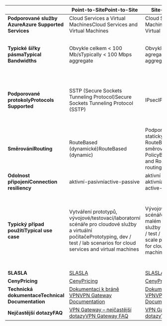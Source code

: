 |  | <span data-ttu-id="32040-101">**Point-to-Site**</span><span class="sxs-lookup"><span data-stu-id="32040-101">**Point-to-Site**</span></span> | <span data-ttu-id="32040-102">**Site-to-Site**</span><span class="sxs-lookup"><span data-stu-id="32040-102">**Site-to-Site**</span></span> | <span data-ttu-id="32040-103">**ExpressRoute**</span><span class="sxs-lookup"><span data-stu-id="32040-103">**ExpressRoute**</span></span> |
| --- | --- | --- | --- |
| <span data-ttu-id="32040-104">**Podporované služby Azure**</span><span class="sxs-lookup"><span data-stu-id="32040-104">**Azure Supported Services**</span></span> |<span data-ttu-id="32040-105">Cloud Services a Virtual Machines</span><span class="sxs-lookup"><span data-stu-id="32040-105">Cloud Services and Virtual Machines</span></span> |<span data-ttu-id="32040-106">Cloud Services a Virtual Machines</span><span class="sxs-lookup"><span data-stu-id="32040-106">Cloud Services and Virtual Machines</span></span> |[<span data-ttu-id="32040-107">Seznam služeb</span><span class="sxs-lookup"><span data-stu-id="32040-107">Services list</span></span>](../articles/expressroute/expressroute-faqs.md#supported-services) |
| <span data-ttu-id="32040-108">**Typické šířky pásma**</span><span class="sxs-lookup"><span data-stu-id="32040-108">**Typical Bandwidths**</span></span> |<span data-ttu-id="32040-109">Obvykle celkem < 100 Mb/s</span><span class="sxs-lookup"><span data-stu-id="32040-109">Typically < 100 Mbps aggregate</span></span> |<span data-ttu-id="32040-110">Obvykle < 1 GB/s agregace</span><span class="sxs-lookup"><span data-stu-id="32040-110">Typically < 1 Gbps aggregate</span></span> |<span data-ttu-id="32040-111">50 Mb/s, 100 Mb/s, 200 Mb/s, 500 Mb/s, 1 Gb/s, 2 Gb/s, 5 Gb/s, 10 Gb/s</span><span class="sxs-lookup"><span data-stu-id="32040-111">50 Mbps, 100 Mbps, 200 Mbps, 500 Mbps, 1 Gbps, 2 Gbps, 5 Gbps, 10 Gbps</span></span> |
| <span data-ttu-id="32040-112">**Podporované protokoly**</span><span class="sxs-lookup"><span data-stu-id="32040-112">**Protocols Supported**</span></span> |<span data-ttu-id="32040-113">SSTP (Secure Sockets Tunneling Protocol)</span><span class="sxs-lookup"><span data-stu-id="32040-113">Secure Sockets Tunneling Protocol (SSTP)</span></span> |<span data-ttu-id="32040-114">IPsec</span><span class="sxs-lookup"><span data-stu-id="32040-114">IPsec</span></span> |<span data-ttu-id="32040-115">Přímé připojení přes sítě VLAN, technologie VPN od poskytovatelů síťových služeb (MPLS, VPLS…)</span><span class="sxs-lookup"><span data-stu-id="32040-115">Direct connection over VLANs, NSP's VPN technologies (MPLS, VPLS,...)</span></span> |
| <span data-ttu-id="32040-116">**Směrování**</span><span class="sxs-lookup"><span data-stu-id="32040-116">**Routing**</span></span> |<span data-ttu-id="32040-117">RouteBased (dynamické)</span><span class="sxs-lookup"><span data-stu-id="32040-117">RouteBased (dynamic)</span></span> |<span data-ttu-id="32040-118">Podporujeme PolicyBased (se statickým směrováním) a RouteBased (dynamické směrování VPN)</span><span class="sxs-lookup"><span data-stu-id="32040-118">We support PolicyBased (static routing) and RouteBased (dynamic routing VPN)</span></span> |<span data-ttu-id="32040-119">Protokol BGP</span><span class="sxs-lookup"><span data-stu-id="32040-119">BGP</span></span> |
| <span data-ttu-id="32040-120">**Odolnost připojení**</span><span class="sxs-lookup"><span data-stu-id="32040-120">**Connection resiliency**</span></span> |<span data-ttu-id="32040-121">aktivní-pasivní</span><span class="sxs-lookup"><span data-stu-id="32040-121">active-passive</span></span> |<span data-ttu-id="32040-122">aktivní pasivní nebo aktivní aktivní</span><span class="sxs-lookup"><span data-stu-id="32040-122">active-passive or active-active</span></span> |<span data-ttu-id="32040-123">aktivní-aktivní</span><span class="sxs-lookup"><span data-stu-id="32040-123">active-active</span></span> |
| <span data-ttu-id="32040-124">**Typický případ použití**</span><span class="sxs-lookup"><span data-stu-id="32040-124">**Typical use case**</span></span> |<span data-ttu-id="32040-125">Vytváření prototypů, vývojové/testovací/laboratorní scénáře pro cloudové služby a virtuální počítače</span><span class="sxs-lookup"><span data-stu-id="32040-125">Prototyping, dev / test / lab scenarios for cloud services and virtual machines</span></span> |<span data-ttu-id="32040-126">Vývojové/testovací/laboratorní scénáře a produkční úlohy v malém měřítku pro cloudové služby a virtuální počítače</span><span class="sxs-lookup"><span data-stu-id="32040-126">Dev / test / lab scenarios and small scale production workloads for cloud services and virtual machines</span></span> |<span data-ttu-id="32040-127">Přístup ke všem službám Azure (ověřený seznam), úlohy podnikové třídy a kritické úlohy, zálohování, velké objemy dat, Azure jako web pro zotavení po havárii</span><span class="sxs-lookup"><span data-stu-id="32040-127">Access to all Azure services (validated list), Enterprise-class and mission critical workloads, Backup, Big Data, Azure as a DR site</span></span> |
| <span data-ttu-id="32040-128">**SLA**</span><span class="sxs-lookup"><span data-stu-id="32040-128">**SLA**</span></span> |[<span data-ttu-id="32040-129">SLA</span><span class="sxs-lookup"><span data-stu-id="32040-129">SLA</span></span>](https://azure.microsoft.com/support/legal/sla/) |[<span data-ttu-id="32040-130">SLA</span><span class="sxs-lookup"><span data-stu-id="32040-130">SLA</span></span>](https://azure.microsoft.com/support/legal/sla/) |[<span data-ttu-id="32040-131">SLA</span><span class="sxs-lookup"><span data-stu-id="32040-131">SLA</span></span>](https://azure.microsoft.com/support/legal/sla/) |
| <span data-ttu-id="32040-132">**Ceny**</span><span class="sxs-lookup"><span data-stu-id="32040-132">**Pricing**</span></span> |[<span data-ttu-id="32040-133">Ceny</span><span class="sxs-lookup"><span data-stu-id="32040-133">Pricing</span></span>](https://azure.microsoft.com/pricing/details/vpn-gateway/) |[<span data-ttu-id="32040-134">Ceny</span><span class="sxs-lookup"><span data-stu-id="32040-134">Pricing</span></span>](https://azure.microsoft.com/pricing/details/vpn-gateway/) |[<span data-ttu-id="32040-135">Ceny</span><span class="sxs-lookup"><span data-stu-id="32040-135">Pricing</span></span>](https://azure.microsoft.com/pricing/details/expressroute/) |
| <span data-ttu-id="32040-136">**Technická dokumentace**</span><span class="sxs-lookup"><span data-stu-id="32040-136">**Technical Documentation**</span></span> |[<span data-ttu-id="32040-137">Dokumentaci k bráně VPN</span><span class="sxs-lookup"><span data-stu-id="32040-137">VPN Gateway Documentation</span></span>](https://azure.microsoft.com/documentation/services/vpn-gateway/) |[<span data-ttu-id="32040-138">Dokumentaci k bráně VPN</span><span class="sxs-lookup"><span data-stu-id="32040-138">VPN Gateway Documentation</span></span>](https://azure.microsoft.com/documentation/services/vpn-gateway/) |[<span data-ttu-id="32040-139">Dokumentace ExpressRoute</span><span class="sxs-lookup"><span data-stu-id="32040-139">ExpressRoute Documentation</span></span>](https://azure.microsoft.com/documentation/services/expressroute/) |
| <span data-ttu-id="32040-140">**Nejčastější dotazy**</span><span class="sxs-lookup"><span data-stu-id="32040-140">**FAQ**</span></span> |[<span data-ttu-id="32040-141">VPN Gateway – nejčastější dotazy</span><span class="sxs-lookup"><span data-stu-id="32040-141">VPN Gateway FAQ</span></span>](../articles/vpn-gateway/vpn-gateway-vpn-faq.md) |[<span data-ttu-id="32040-142">VPN Gateway – nejčastější dotazy</span><span class="sxs-lookup"><span data-stu-id="32040-142">VPN Gateway FAQ</span></span>](../articles/vpn-gateway/vpn-gateway-vpn-faq.md) |[<span data-ttu-id="32040-143">ExpressRoute – nejčastější dotazy</span><span class="sxs-lookup"><span data-stu-id="32040-143">ExpressRoute FAQ</span></span>](../articles/expressroute/expressroute-faqs.md) |


